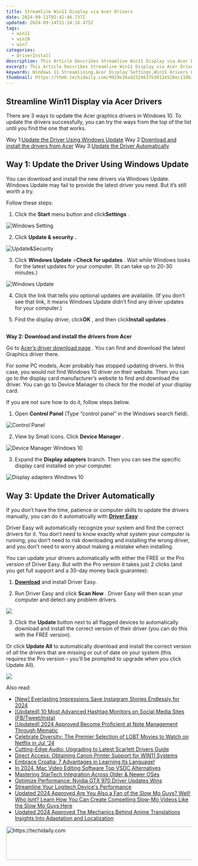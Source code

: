 ```yaml
---
title: Streamline Win11 Display via Acer Drivers
date: 2024-09-11T02:42:46.737Z
updated: 2024-09-14T21:24:16.475Z
tags:
  - win11
  - win10
  - win7
categories:
  - DriverInstall
description: This Article Describes Streamline Win11 Display via Acer Drivers
excerpt: This Article Describes Streamline Win11 Display via Acer Drivers
keywords: Windows 11 Streamlining,Acer Display Settings,Win11 Drivers Update Guide,Acer Display Enhancement,Win11 Display Configuration,Acer Drivers for Windows 11,Optimize Win11 Display Settings
thumbnail: https://thmb.techidaily.com/9929e26ad232462fb3012e528ec110b36cc8e34a7ab835cf659d05f21b4127d5.jpg
---
```


## Streamline Win11 Display via Acer Drivers

 There are 3 ways to update the Acer graphics drivers in Windows 10\. To update the drivers successfully, you can try the ways from the top of the list until you find the one that works.

 Way 1:[Update the Driver Using Windows Update](#way1)
 Way 2:[Download and install the drivers from Acer](#way2)
 Way 3:[Update the Driver Automatically](#way3)

## **Way 1: Update the Driver Using Windows Update**

 You can download and install the new drivers via Windows Update. Windows Update may fail to provide the latest driver you need. But it’s still worth a try.

 Follow these steps:  

 1) Click the **Start** menu button and click**Settings** .  

![Windows Setting](https://images.drivereasy.com/wp-content/uploads/2016/04/img_57106435a7634.png)

 2) Click **Update & security**   **.**

![Update&Security](https://images.drivereasy.com/wp-content/uploads/2016/08/img_57a95a1074c91.png)

 3) Click **Windows Update** \>**Check for updates** . Wait while Windows looks for the latest updates for your computer. (It can take up to 20-30 minutes.)

![Windows Update](https://images.drivereasy.com/wp-content/uploads/2016/08/img_57a95a2b53895.png)

 4) Click the link that tells you optional updates are available. (If you don’t see that link, it means Windows Update didn’t find any driver updates for your computer.)  
  
 5) Find the display driver, click**OK** , and then click**Install updates** .

##
  
**Way 2: Download and install the drivers from Acer**

 Go to [Acer’s driver download page](http://www.acer.com/ac/en/US/content/drivers) . You can find and download the latest Graphics driver there.
  
 For some PC models, Acer probably has stopped updating drivers. In this case, you would not find Windows 10 driver on their website. Then you can go to the display card manufacturer’s website to find and download the driver. You can go to Device Manager to check for the model of your display card.
  
 If you are not sure how to do it, follow steps below.  
  
 1) Open **Control Panel** (Type “control panel” in the Windows search field).

![Control Panel](https://images.drivereasy.com/wp-content/uploads/2016/04/img_5710616d048c1.png)

 2) View by Small icons. Click **Device Manager** .  
  
![Device Manager Windows 10](https://images.drivereasy.com/wp-content/uploads/2016/04/img_571061b786d94.png)
  
 3) Expand the **Display adapters** branch. Then you can see the specific display card installed on your computer.  

![Display adapters Windows 10](https://images.drivereasy.com/wp-content/uploads/2016/08/img_57a97af6b272a.jpg)
  
## **Way 3: Update the Driver Automatically**

 If you don’t have the time, patience or computer skills to update the drivers manually, you can do it automatically with **[Driver Easy](https://tools.techidaily.com/drivereasy/download/)**  .

 Driver Easy will automatically recognize your system and find the correct drivers for it. You don’t need to know exactly what system your computer is running, you don’t need to risk downloading and installing the wrong driver, and you don’t need to worry about making a mistake when installing.

 You can update your drivers automatically with either the FREE or the Pro version of Driver Easy. But with the Pro version it takes just 2 clicks (and you get full support and a 30-day money back guarantee):

 1) **[Download](https://tools.techidaily.com/drivereasy/download/)**   and install Driver Easy.

 2) Run Driver Easy and click **Scan Now** . Driver Easy will then scan your computer and detect any problem drivers.

![](https://images.drivereasy.com/wp-content/uploads/2017/09/img_59c8a7b13f6c9.jpg)

 3) Click the **Update** button next to all flagged devices to automatically download and install the correct version of their driver (you can do this with the FREE version).

 Or click **Update All**  to automatically download and install the correct version of _all_   the drivers that are missing or out of date on your system (this requires the Pro version – you’ll be prompted to upgrade when you click Update All).

![](https://images.drivereasy.com/wp-content/uploads/2017/09/img_59c8a7bb0bf63.jpg)

<ins class="adsbygoogle"
     style="display:block"
     data-ad-format="autorelaxed"
     data-ad-client="ca-pub-7571918770474297"
     data-ad-slot="1223367746"></ins>

<ins class="adsbygoogle"
     style="display:block"
     data-ad-client="ca-pub-7571918770474297"
     data-ad-slot="8358498916"
     data-ad-format="auto"
     data-full-width-responsive="true"></ins>

<span class="atpl-alsoreadstyle">Also read:</span>
<div><ul>
<li><a href="https://instagram-clips.techidaily.com/new-everlasting-impressions-save-instagram-stories-endlessly-for-2024/"><u>[New] Everlasting Impressions Save Instagram Stories Endlessly for 2024</u></a></li>
<li><a href="https://instagram-clips.techidaily.com/updated-10-most-advanced-hashtag-monitors-on-social-media-sites-fbtweetinsta/"><u>[Updated] 10 Most Advanced Hashtag Monitors on Social Media Sites (FB/Tweet/Insta)</u></a></li>
<li><a href="https://vp-tips.techidaily.com/updated-2024-approved-become-proficient-at-note-management-through-mematic/"><u>[Updated] 2024 Approved Become Proficient at Note Management Through Mematic</u></a></li>
<li><a href="https://tech-renaissance.techidaily.com/celebrate-diversity-the-premier-selection-of-lgbt-movies-to-watch-on-netflix-in-jul-24/"><u>Celebrate Diversity: The Premier Selection of LGBT Movies to Watch on Netflix in Jul '24</u></a></li>
<li><a href="https://driver-install.techidaily.com/cutting-edge-audio-upgrading-to-latest-scarlett-drivers-guide/"><u>Cutting-Edge Audio: Upgrading to Latest Scarlett Drivers Guide</u></a></li>
<li><a href="https://driver-install.techidaily.com/direct-access-obtaining-canon-printer-support-for-win11-systems/"><u>Direct Access: Obtaining Canon Printer Support for WIN11 Systems</u></a></li>
<li><a href="https://mondly-stories.techidaily.com/1719579370554-embrace-croatia-7-advantages-in-learning-its-language/"><u>Embrace Croatia: 7 Advantages in Learning Its Language!</u></a></li>
<li><a href="https://ai-vdieo-software.techidaily.com/in-2024-mac-video-editing-software-top-vsdc-alternatives/"><u>In 2024, Mac Video Editing Software Top VSDC Alternatives</u></a></li>
<li><a href="https://driver-install.techidaily.com/mastering-startech-integration-across-older-and-newer-oses/"><u>Mastering StarTech Integration Across Older & Newer OSes</u></a></li>
<li><a href="https://driver-install.techidaily.com/optimize-performance-nvidia-gtx-970-driver-updates-wins/"><u>Optimize Performance: Nvidia GTX 970 Driver Updates Wins</u></a></li>
<li><a href="https://driver-install.techidaily.com/streamline-your-logitech-devices-performance/"><u>Streamline Your Logitech Device's Performance</u></a></li>
<li><a href="https://ai-video-editing.techidaily.com/updated-2024-approved-are-you-also-a-fan-of-the-slow-mo-guys-well-who-isnt-learn-how-you-can-create-compelling-slow-mo-videos-like-the-slow-mo-guys-here/"><u>Updated 2024 Approved Are You Also a Fan of the Slow Mo Guys? Well! Who Isnt? Learn How You Can Create Compelling Slow-Mo Videos Like the Slow Mo Guys Here</u></a></li>
<li><a href="https://audio-editing.techidaily.com/updated-2024-approved-the-mechanics-behind-anime-translations-insights-into-adaptation-and-localization/"><u>Updated 2024 Approved The Mechanics Behind Anime Translations Insights Into Adaptation and Localization</u></a></li>
</ul></div>

<!-- affiliate ads begin -->
<a href="https://appsumo.8odi.net/c/5597632/2123750/7443" target="_top" id="2123750">
  <img src="//a.impactradius-go.com/display-ad/7443-2123750" border="0" alt="https://techidaily.com" width="728" height="90"/>
</a>
<img height="0" width="0" src="https://appsumo.8odi.net/i/5597632/2123750/7443" style="position:absolute;visibility:hidden;" border="0" />
<!-- affiliate ads end -->

